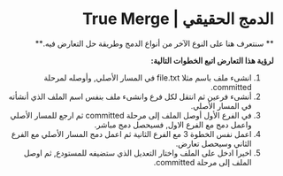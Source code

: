 <div  dir="rtl">

#  الدمج الحقيقي | True Merge

** سنتعرف هنا على النوع الآخر من أنواع الدمج وطريقة حل التعارض فيه.**

**لرؤية هذا التعارض اتبع الخطوات التالية:**
1. انشىء ملف باسم مثلا file.txt في المسار الأصلي, وأوصله لمرحلة committed.
2. أنشىء فرعين ثم انتقل لكل فرع وانشىء ملف بنفس اسم الملف الذي أنشأته في المسار الأصلي.
3. في الفرع الأول أوصل الملف إلى مرحلة committed ثم ارجع للمسار الأصلي واعمل دمج مع الفرع الاول, فسيحصل دمج مباشر.
4. اعمل نفس الخطوة 3 مع الفرع الثانية ثم اعمل دمج المسار الأصلي مع الفرع الثاني وسيحصل تعارض.
5. اخيرا ادخل على الملف واختار التعديل الذي ستضيفه للمستودع, ثم اوصل الملف إلى مرحلة committed.

 </div>